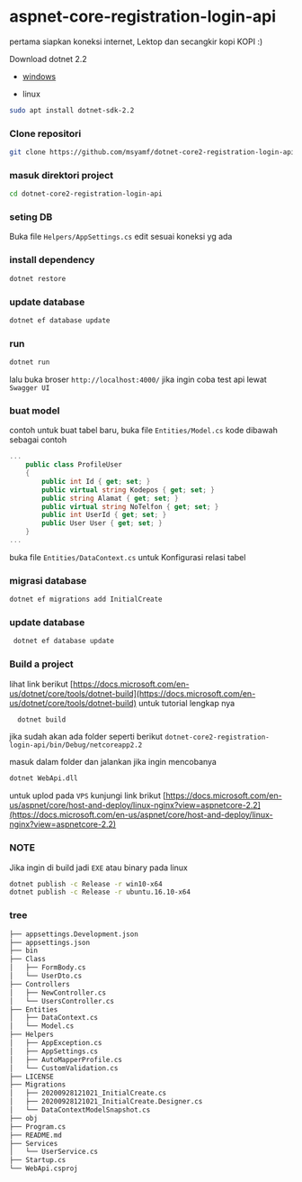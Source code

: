 # aspnet-core-registration-login-api
pertama siapkan koneksi internet, Lektop dan secangkir kopi KOPI :)


Download dotnet 2.2
* [windows](https://dotnet.microsoft.com/download/dotnet-core/thank-you/sdk-2.2.207-windows-x64-installer)

* linux
```bash 
sudo apt install dotnet-sdk-2.2
```

### Clone repositori
```bash 
git clone https://github.com/msyamf/dotnet-core2-registration-login-api.git
```

### masuk direktori project
```bash 
cd dotnet-core2-registration-login-api
```

### seting DB
Buka file `Helpers/AppSettings.cs` edit sesuai koneksi yg ada

### install dependency 
```bash 
dotnet restore
```

### update database  
```bash 
dotnet ef database update
```


### run 
```bash 
dotnet run
```
 lalu buka broser `http://localhost:4000/` jika ingin coba test api lewat `Swagger UI`

### buat model 
contoh untuk buat tabel baru, buka file `Entities/Model.cs` kode dibawah sebagai contoh

```c#
...
    public class ProfileUser
    {
        public int Id { get; set; }
        public virtual string Kodepos { get; set; }
        public string Alamat { get; set; }
        public virtual string NoTelfon { get; set; }
        public int UserId { get; set; }
        public User User { get; set; }
    }
...
```
 buka file `Entities/DataContext.cs` untuk Konfigurasi relasi tabel
 
 ### migrasi database
 ```bash
 dotnet ef migrations add InitialCreate
 ``` 
### update database
 ```bash
  dotnet ef database update
 ```
 
 

 ### Build a project
 lihat link berikut [https://docs.microsoft.com/en-us/dotnet/core/tools/dotnet-build](https://docs.microsoft.com/en-us/dotnet/core/tools/dotnet-build) untuk tutorial lengkap nya

```bash
  dotnet build
```

jika sudah akan ada folder seperti berikut `dotnet-core2-registration-login-api/bin/Debug/netcoreapp2.2`

masuk dalam folder dan jalankan jika ingin mencobanya
```bash
dotnet WebApi.dll
```

untuk uplod pada `VPS` kunjungi link brikut
[https://docs.microsoft.com/en-us/aspnet/core/host-and-deploy/linux-nginx?view=aspnetcore-2.2](https://docs.microsoft.com/en-us/aspnet/core/host-and-deploy/linux-nginx?view=aspnetcore-2.2)

### NOTE
Jika ingin di build jadi `EXE` atau binary pada linux
```bash
dotnet publish -c Release -r win10-x64
dotnet publish -c Release -r ubuntu.16.10-x64
```
 ### tree
```bash
├── appsettings.Development.json
├── appsettings.json
├── bin 
├── Class
│   ├── FormBody.cs
│   └── UserDto.cs
├── Controllers
│   ├── NewController.cs
│   └── UsersController.cs
├── Entities
│   ├── DataContext.cs
│   └── Model.cs
├── Helpers
│   ├── AppException.cs
│   ├── AppSettings.cs
│   ├── AutoMapperProfile.cs
│   └── CustomValidation.cs
├── LICENSE
├── Migrations
│   ├── 20200928121021_InitialCreate.cs
│   ├── 20200928121021_InitialCreate.Designer.cs
│   └── DataContextModelSnapshot.cs
├── obj 
├── Program.cs
├── README.md
├── Services
│   └── UserService.cs
├── Startup.cs
└── WebApi.csproj
```
 
 
 
 
